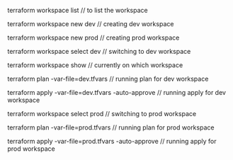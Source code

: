 terraform workspace list // to list the workspace

terraform workspace new dev // creating dev workspace

terraform workspace new prod // creating prod workspace

terraform workspace select dev // switching to dev workspace

terraform workspace show // currently on which workspace

terraform plan -var-file=dev.tfvars // running plan for dev workspace

terraform apply -var-file=dev.tfvars -auto-approve // running apply for dev workspace

terraform workspace select prod // switching to prod workspace

terraform plan -var-file=prod.tfvars // running plan for prod workspace

terraform apply -var-file=prod.tfvars -auto-approve // running apply for prod workspace
